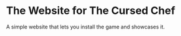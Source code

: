 # The Website for The Cursed Chef

A simple website that lets you install the game and showcases it.
